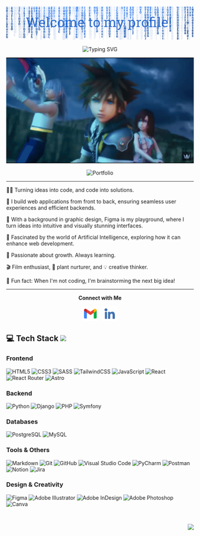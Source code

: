 <p align="center">
  <img src="assets/header.png" alt="Header image" class="max-w-full">
</p>

<p align="center">
  <img src="https://readme-typing-svg.herokuapp.com?font=Fira+Code&pause=1000&color=0084FF&center=true&vCenter=true&width=435&lines=Jessica+Arroyo+Lebrón;Jr+Full+Stack+Developer" alt="Typing SVG" />
</p>

<p align="center">
  <img alt="Kingdom Hearts characters GIF" src="assets/kh.gif" class="max-w-full mx-auto rounded-md"/>
</p>

<p align="center">
  <a href="https://www.jessicaarroyolebron.com" style="text-decoration:none;">
    <img src="https://img.shields.io/badge/✨%20CHECK%20OUT%20MY%20PORTFOLIO%20✨-083B60?style=for-the-badge&labelColor=083B60" alt="Portfolio">
  </a>
</p>


---

<p>👩‍💻 Turning ideas into code, and code into solutions.</p>
<p>🔧 I build web applications from front to back, ensuring seamless user experiences and efficient backends.</p>
<p>🎨 With a background in graphic design, Figma is my playground, where I turn ideas into intuitive and visually stunning interfaces.</p>
<p>🧠 Fascinated by the world of Artificial Intelligence, exploring how it can enhance web development.</p>
<p>🌿 Passionate about growth. Always learning.</p>
<p>🎬 Film enthusiast, 🌱 plant nurturer, and 💡 creative thinker.</p>
<p>🚀 Fun fact: When I'm not coding, I'm brainstorming the next big idea!</p>


---

<p align="center"><strong>Connect with Me</strong></p>

<p align="center">
  <a href="mailto:jessica.arroyo.lebron@gmail.com" style="text-decoration: none;"><img src="assets/gmail.png" alt="Email" height="40"/></a>&nbsp;&nbsp;&nbsp;<a href="https://www.linkedin.com/in/jessica-arroyo-lebron/" style="text-decoration: none;"><img src="assets/linkedin.png" alt="LinkedIn" height="40"/></a>
</p>


## 💻 Tech Stack <img src='https://user-images.githubusercontent.com/74038190/206662607-d9e7591e-bbf9-42f9-9386-29efc927bc16.gif' style="width: 20px; ">


### Frontend
![HTML5](https://img.shields.io/badge/html5-%23E34F26.svg?style=for-the-badge&logo=html5&logoColor=white)
![CSS3](https://img.shields.io/badge/css3-%231572B6.svg?style=for-the-badge&logo=css3&logoColor=white)
![SASS](https://img.shields.io/badge/Sass-CC6699?style=for-the-badge&logo=sass&logoColor=white)
![TailwindCSS](https://img.shields.io/badge/tailwindcss-%2338B2AC.svg?style=for-the-badge&logo=tailwind-css&logoColor=white)
![JavaScript](https://img.shields.io/badge/javascript-%23323330.svg?style=for-the-badge&logo=javascript&logoColor=%23F7DF1E)
![React](https://img.shields.io/badge/react-%2320232a.svg?style=for-the-badge&logo=react&logoColor=%2361DAFB)
![React Router](https://img.shields.io/badge/React_Router-CA4245?style=for-the-badge&logo=react-router&logoColor=white)
![Astro](https://img.shields.io/badge/Astro-0C1222.svg?style=for-the-badge&logo=astro&logoColor=FDFDFE)

### Backend
![Python](https://img.shields.io/badge/python-%2314354C.svg?style=for-the-badge&logo=python&logoColor=white)
![Django](https://img.shields.io/badge/django-%23092E20.svg?style=for-the-badge&logo=django&logoColor=white)
![PHP](https://img.shields.io/badge/php-%23777BB4.svg?style=for-the-badge&logo=php&logoColor=white)
![Symfony](https://img.shields.io/badge/Symfony-000000.svg?style=for-the-badge&logo=symfony&logoColor=white)

### Databases
![PostgreSQL](https://img.shields.io/badge/postgreSQL-%23316192.svg?style=for-the-badge&logo=postgresql&logoColor=white)
![MySQL](https://img.shields.io/badge/mysql-%2300f.svg?style=for-the-badge&logo=mysql&logoColor=white)

### Tools & Others
![Markdown](https://img.shields.io/badge/markdown-%23000000.svg?style=for-the-badge&logo=markdown&logoColor=white)
![Git](https://img.shields.io/badge/git-%23F05033.svg?style=for-the-badge&logo=git&logoColor=white)
![GitHub](https://img.shields.io/badge/github-%23121011.svg?style=for-the-badge&logo=github&logoColor=white)
![Visual Studio Code](https://img.shields.io/badge/VSCode-0078D4.svg?style=for-the-badge&logo=visual-studio-code&logoColor=white)
![PyCharm](https://img.shields.io/badge/PyCharm-000000.svg?style=for-the-badge&logo=pycharm&logoColor=white)
![Postman](https://img.shields.io/badge/Postman-FF6C37?style=for-the-badge&logo=postman&logoColor=white)
![Notion](https://img.shields.io/badge/Notion-%23000000.svg?style=for-the-badge&logo=notion&logoColor=white)
![Jira](https://img.shields.io/badge/jira-%230A0FFF.svg?style=for-the-badge&logo=jira&logoColor=white)

### Design & Creativity
![Figma](https://img.shields.io/badge/figma-%23F24E1E.svg?style=for-the-badge&logo=figma&logoColor=white)
![Adobe Illustrator](https://img.shields.io/badge/Adobe%20Illustrator-FF9A00?style=for-the-badge&logo=adobe%20illustrator&logoColor=white)
![Adobe InDesign](https://img.shields.io/badge/Adobe%20InDesign-FF3366?style=for-the-badge&logo=Adobe%20InDesign&logoColor=white)
![Adobe Photoshop](https://img.shields.io/badge/Adobe%20Photoshop-31A8FF?style=for-the-badge&logo=Adobe%20Photoshop&logoColor=black)
![Canva](https://img.shields.io/badge/Canva-%2300C4CC.svg?style=for-the-badge&logo=Canva&logoColor=white)

<br>

<p align="right">
  <a href="#top">
    <img src="https://img.shields.io/static/v1?label&message=Go+to+Top&color=0b6ab3&style=flat&logo"  style="width: 100px; alt="Go to Top" />
  </a>
</p>
